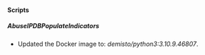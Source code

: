 
#### Scripts
##### AbuseIPDBPopulateIndicators
- Updated the Docker image to: *demisto/python3:3.10.9.46807*.